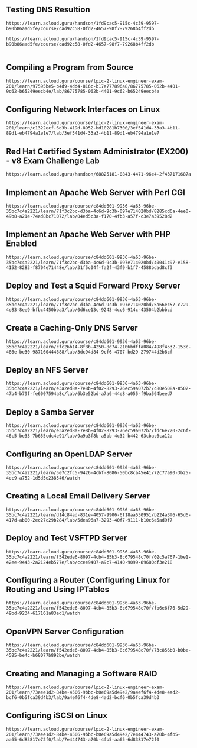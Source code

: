 ## Testing DNS Resultion 
```
https://learn.acloud.guru/handson/1fd9cac5-915c-4c39-9597-b90b86aad5fe/course/cad92c58-0fd2-4657-98f7-79268b4ff2db

https://learn.acloud.guru/handson/1fd9cac5-915c-4c39-9597-b90b86aad5fe/course/cad92c58-0fd2-4657-98f7-79268b4ff2db


```
## Compiling a Program from Source
```
https://learn.acloud.guru/course/lpic-2-linux-engineer-exam-201/learn/97595be5-b4d9-4dd4-816c-b17a777896a8/86775785-062b-4401-9c62-b65249eecb4e/lab/86775785-062b-4401-9c62-b65249eecb4e
```
## Configuring Network Interfaces on Linux
```
https://learn.acloud.guru/course/lpic-2-linux-engineer-exam-201/learn/c1322ecf-6d3b-419d-8952-bd10281b7300/3ef541d4-33a3-4b11-89d1-eb4794a1e1e7/lab/3ef541d4-33a3-4b11-89d1-eb4794a1e1e7
```
## Red Hat Certified System Administrator (EX200) - v8 Exam Challenge Lab
```
https://learn.acloud.guru/handson/68825181-0843-4471-96e4-2f437171687a
```

## Implement an Apache Web Server with Perl CGI
```
https://learn.acloud.guru/course/c84dd601-9936-4a63-96be-35bc7c4a2221/learn/71f3c2bc-d3ba-4c6d-9c3b-097e714020bd/8285cd6a-4ee0-49b8-a21e-74ad8bc71072/lab/04ed5c3a-f170-4fb3-a57f-c3e7a39528d2
```
## Implement an Apache Web Server with PHP Enabled
```
https://learn.acloud.guru/course/c84dd601-9936-4a63-96be-35bc7c4a2221/learn/71f3c2bc-d3ba-4c6d-9c3b-097e714020bd/40041c97-e158-4152-8283-f8704e71448e/lab/31f5c04f-fa2f-43f9-b1f7-4588bdad8cf3
```
## Deploy and Test a Squid Forward Proxy Server
```
https://learn.acloud.guru/course/c84dd601-9936-4a63-96be-35bc7c4a2221/learn/71f3c2bc-d3ba-4c6d-9c3b-097e714020bd/5a66ec57-c729-4e83-8ee9-bfbc4450bba3/lab/0d6ce13c-9243-4cc6-914c-43504b2bbbcd
```
## Create a Caching-Only DNS Server
```
https://learn.acloud.guru/course/c84dd601-9936-4a63-96be-35bc7c4a2221/learn/cfc26b14-8f8b-4250-8d74-2106bdffa084/498f4532-153c-486e-be30-987160444688/lab/3dc94d84-9cf6-4707-bd29-279744d2b8cf
```
## Deploy an NFS Server
```
https://learn.acloud.guru/course/c84dd601-9936-4a63-96be-35bc7c4a2221/learn/e3a2ed8a-7e8b-4f02-8293-76ec59a072b7/c80e508a-8502-47b4-b79f-fe6007594a8c/lab/6b3e52bd-a7a6-44e8-a055-f9ba564beed7

```
## Deploy a Samba Server
```
https://learn.acloud.guru/course/c84dd601-9936-4a63-96be-35bc7c4a2221/learn/e3a2ed8a-7e8b-4f02-8293-76ec59a072b7/fdc6e720-2c6f-46c5-be33-7b655cdc4e91/lab/9a9a3f8b-a5bb-4c32-b442-63cbac6ca12a

```
## Configuring an OpenLDAP Server
```
https://learn.acloud.guru/course/c84dd601-9936-4a63-96be-35bc7c4a2221/learn/5e7c2fc5-9426-4cbf-8086-50bc8ca45e41/72c77a90-3b25-4ec9-a752-1d5d5e238546/watch
```
## Creating a Local Email Delivery Server
```
https://learn.acloud.guru/course/c84dd601-9936-4a63-96be-35bc7c4a2221/learn/d14c84ad-831e-4057-9906-6f18aa530951/b224a3f6-65d6-417d-ab00-2ec27c29b284/lab/5dea96a7-3293-40f7-9111-b10c6e5ad9f7

```
## Deploy and Test VSFTPD Server
```
https://learn.acloud.guru/course/c84dd601-9936-4a63-96be-35bc7c4a2221/learn/f542ede6-8097-4cb4-85b3-8c679548c70f/02c5a767-1be1-42ee-9443-2a2124eb577e/lab/ccee9407-a9c7-4140-9099-89680df3e218
```
## Configuring a Router (Configuring Linux for Routing and Using IPTables
```
https://learn.acloud.guru/course/c84dd601-9936-4a63-96be-35bc7c4a2221/learn/f542ede6-8097-4cb4-85b3-8c679548c70f/fb6e6f76-5d29-49bd-9234-617161a83ed1/watch
```
## OpenVPN Server Configuration
```
https://learn.acloud.guru/course/c84dd601-9936-4a63-96be-35bc7c4a2221/learn/f542ede6-8097-4cb4-85b3-8c679548c70f/73c856b0-b0be-4585-be4c-b68077b892be/watch

```
## Creating and Managing a Software RAID
```
https://learn.acloud.guru/course/lpic-2-linux-engineer-exam-201/learn/73aee1d2-84be-4506-9bbc-b0e69a5d49e2/9a4ef6f4-4de8-4ad2-bcf6-0b5fca39d4b3/lab/9a4ef6f4-4de8-4ad2-bcf6-0b5fca39d4b3
```
## Configuring iSCSI on Linux
```
https://learn.acloud.guru/course/lpic-2-linux-engineer-exam-201/learn/73aee1d2-84be-4506-9bbc-b0e69a5d49e2/7e444743-a70b-4fb5-aa65-6d83817e72f0/lab/7e444743-a70b-4fb5-aa65-6d83817e72f0
```


